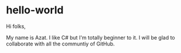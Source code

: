 # hello-world

Hi folks,

My name is Azat. I like C# but I'm totally beginner to it. I will be glad to collaborate with all the communtiy of GitHub.
